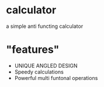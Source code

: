 # calculator
a simple anti functing calculator
# "features"
* UNIQUE ANGLED DESIGN
* Speedy calculations
* Powerful multi funtonal operations
